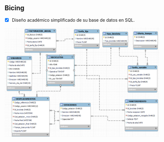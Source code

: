 ## Bicing
-[x] Diseño académico simplificado de su base de datos en SQL.

![](https://github.com/JPDM1/Bicing/blob/main/Resumen.png)
